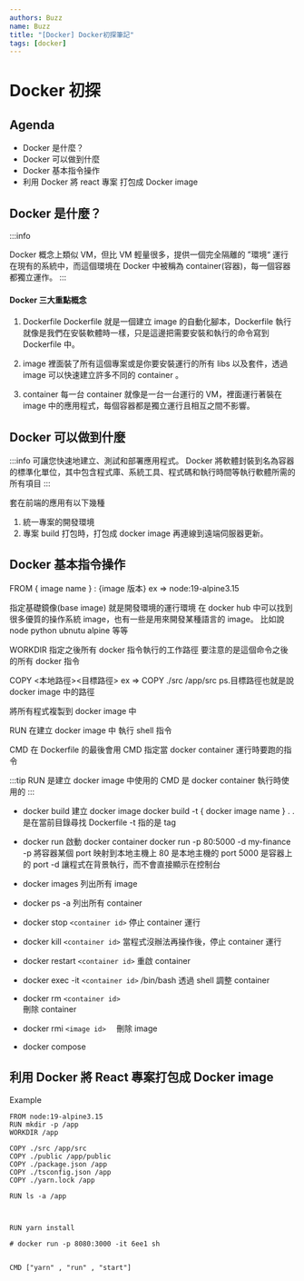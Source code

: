 ```yaml
---
authors: Buzz
name: Buzz
title: "[Docker] Docker初探筆記"
tags: [docker]
---
```


# Docker 初探

## Agenda

- Docker 是什麼？
- Docker 可以做到什麼
- Docker 基本指令操作
- 利用 Docker 將 react 專案 打包成 Docker image

## Docker 是什麼？

:::info

Docker 概念上類似 VM，但比 VM 輕量很多，提供一個完全隔離的 ”環境“ 運行在現有的系統中，而這個環境在 Docker 中被稱為 container(容器)，每一個容器都獨立運作。
:::

#### Docker 三大重點概念

1. Dockerfile
   Dockerfile 就是一個建立 image 的自動化腳本，Dockerfile 執行就像是我們在安裝軟體時一樣，只是這邊把需要安裝和執行的命令寫到 Dockerfile 中。

2. image
   裡面裝了所有這個專案或是你要安裝運行的所有 libs 以及套件，透過 image 可以快速建立許多不同的 container 。

3. container
   每一台 container 就像是一台一台運行的 VM，裡面運行著裝在 image 中的應用程式，每個容器都是獨立運行且相互之間不影響。

## Docker 可以做到什麼

:::info
可讓您快速地建立、測試和部署應用程式。
Docker 將軟體封裝到名為容器的標準化單位，其中包含程式庫、系統工具、程式碼和執行時間等執行軟體所需的所有項目
:::

套在前端的應用有以下幾種

1. 統一專案的開發環境
2. 專案 build 打包時，打包成 docker image 再連線到遠端伺服器更新。

## Docker 基本指令操作

FROM { image name } : {image 版本}
ex => node:19-alpine3.15

指定基礎鏡像(base image)
就是開發環境的運行環境
在 docker hub 中可以找到很多優質的操作系統 image，也有一些是用來開發某種語言的 image。 比如說 node python ubnutu alpine 等等

WORKDIR
指定之後所有 docker 指令執行的工作路徑
要注意的是這個命令之後的所有 docker 指令

COPY <本地路徑><目標路徑>
ex => COPY ./src /app/src
ps.目標路徑也就是說 docker image 中的路徑

將所有程式複製到 docker image 中

RUN
在建立 docker image 中 執行 shell 指令

CMD
在 Dockerfile 的最後會用 CMD 指定當 docker container 運行時要跑的指令

:::tip
RUN 是建立 docker image 中使用的
CMD 是 docker container 執行時使用的
:::

- docker build
  建立 docker image
  docker build -t { docker image name } .
  . 是在當前目錄尋找 Dockerfile
  -t 指的是 tag

- docker run
  啟動 docker container
  docker run -p 80:5000 -d my-finance
  -p 將容器某個 port 映射到本地主機上 80 是本地主機的 port 5000 是容器上的 port
  -d 讓程式在背景執行，而不會直接顯示在控制台

- docker images
  列出所有 image

- docker ps -a
  列出所有 container

- docker stop `<container id>`
  停止 container 運行

- docker kill `<container id>`
  當程式沒辦法再操作後，停止 container 運行

- docker restart `<container id>`
  重啟 container

- docker exec -it `<container id>` /bin/bash
  透過 shell 調整 container

- docker rm `<container id>`  
  刪除 container

- docker rmi `<image id>  `
  刪除 image

- docker compose

## 利用 Docker 將 React 專案打包成 Docker image

Example

```docker showLineNumbers
FROM node:19-alpine3.15
RUN mkdir -p /app
WORKDIR /app

COPY ./src /app/src
COPY ./public /app/public
COPY ./package.json /app
COPY ./tsconfig.json /app
COPY ./yarn.lock /app

RUN ls -a /app



RUN yarn install

# docker run -p 8080:3000 -it 6ee1 sh


CMD ["yarn" , "run" , "start"]
```
